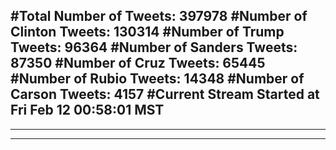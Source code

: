 #Total Number of Tweets: 397978 
#Number of Clinton Tweets: 130314
#Number of Trump Tweets: 96364
#Number of Sanders Tweets: 87350
#Number of Cruz Tweets: 65445
#Number of Rubio Tweets: 14348
#Number of Carson Tweets: 4157
#Current Stream Started at Fri Feb 12 00:58:01 MST
---
---
---
